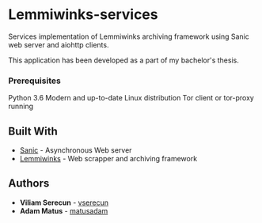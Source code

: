 # Lemmiwinks-services

Services implementation of Lemmiwinks archiving framework using Sanic web server and aiohttp clients.

This application has been developed as a part of my bachelor's thesis.

### Prerequisites

Python 3.6
Modern and up-to-date Linux distribution
Tor client or tor-proxy running

## Built With

* [Sanic](https://github.com/huge-success/sanic) - Asynchronous Web server 
* [Lemmiwinks](https://github.com/nesfit/Lemmiwinks) - Web scrapper and archiving framework


## Authors

* **Viliam Serecun** - [vserecun](https://github.com/vserecun)
* **Adam Matus** - [matusadam](https://github.com/matusadam)
